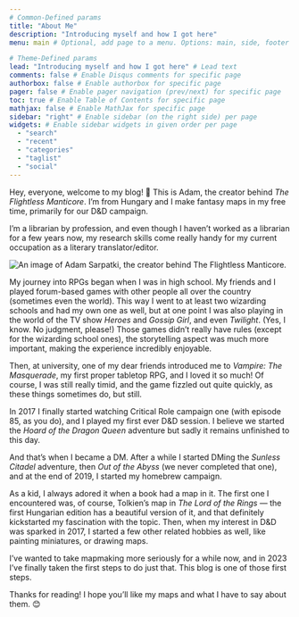 ```yaml
---
# Common-Defined params
title: "About Me"
description: "Introducing myself and how I got here"
menu: main # Optional, add page to a menu. Options: main, side, footer

# Theme-Defined params
lead: "Introducing myself and how I got here" # Lead text
comments: false # Enable Disqus comments for specific page
authorbox: false # Enable authorbox for specific page
pager: false # Enable pager navigation (prev/next) for specific page
toc: true # Enable Table of Contents for specific page
mathjax: false # Enable MathJax for specific page
sidebar: "right" # Enable sidebar (on the right side) per page
widgets: # Enable sidebar widgets in given order per page
  - "search"
  - "recent"
  - "categories"
  - "taglist"
  - "social"
---
```


Hey, everyone, welcome to my blog! 👋 This is Adam, the creator behind *The Flightless Manticore*. I’m from Hungary and I make fantasy maps in my free time, primarily for our D&D campaign.

I’m a librarian by profession, and even though I haven’t worked as a librarian for a few years now, my research skills come really handy for my current occupation as a literary translator/editor.

![An image of Adam Sarpatki, the creator behind The Flightless Manticore.](/img/adam_sarpatki_avatar.jpg)

My journey into RPGs began when I was in high school. My friends and I played forum-based games with other people all over the country (sometimes even the world). This way I went to at least two wizarding schools and had my own one as well, but at one point I was also playing in the world of the TV show *Heroes* and *Gossip Girl*, and even *Twilight*. (Yes, I know. No judgment, please!) Those games didn’t really have rules (except for the wizarding school ones), the storytelling aspect was much more important, making the experience incredibly enjoyable.

Then, at university, one of my dear friends introduced me to *Vampire: The Masquerade*, my first proper tabletop RPG, and I loved it so much! Of course, I was still really timid, and the game fizzled out quite quickly, as these things sometimes do, but still.

In 2017 I finally started watching Critical Role campaign one (with episode 85, as you do), and I played my first ever D&D session. I believe we started the *Hoard of the Dragon Queen* adventure but sadly it remains unfinished to this day.

And that’s when I became a DM. After a while I started DMing the *Sunless Citadel* adventure, then *Out of the Abyss* (we never completed that one), and at the end of 2019, I started my homebrew campaign.

As a kid, I always adored it when a book had a map in it. The first one I encountered was, of course, Tolkien’s map in *The Lord of the Rings* — the first Hungarian edition has a beautiful version of it, and that definitely kickstarted my fascination with the topic. Then, when my interest in D&D was sparked in 2017, I started a few other related hobbies as well, like painting miniatures, or drawing maps.

I’ve wanted to take mapmaking more seriously for a while now, and in 2023 I’ve finally taken the first steps to do just that. This blog is one of those first steps.

Thanks for reading! I hope you’ll like my maps and what I have to say about them. 😊